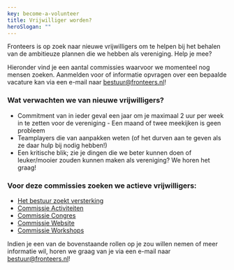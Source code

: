 ```yaml
---
key: become-a-volunteer
title: Vrijwilliger worden?
heroSlogan: ""
---
```

Fronteers is op zoek naar nieuwe vrijwilligers om te helpen bij het behalen van de ambitieuze plannen die we hebben als vereniging. Help je mee?

Hieronder vind je een aantal commissies waarvoor we momenteel nog mensen zoeken. Aanmelden voor of informatie opvragen over een bepaalde vacature kan via een e-mail naar [bestuur@fronteers.nl](mailto:bestuur@fronteers.nl)!

### Wat verwachten we van nieuwe vrijwilligers?

- Commitment van in ieder geval een jaar om je maximaal 2 uur per week in te zetten voor de vereniging - Een maand of twee meekijken is geen probleem
- Teamplayers die van aanpakken weten (of het durven aan te geven als ze daar hulp bij nodig hebben!)
- Een kritische blik; zie je dingen die we beter kunnen doen of leuker/mooier zouden kunnen maken als vereniging? We horen het graag!

### Voor deze commissies zoeken we actieve vrijwilligers:

- [Het bestuur zoekt versterking](/nl/vereniging/vrijwilliger-worden/bestuursleden)
- [Commissie Activiteiten](/nl/vereniging/vrijwilliger-worden/activiteiten)
- [Commissie Congres](/nl/vereniging/vrijwilliger-worden/congres)
- [Commissie Website](/nl/vereniging/vrijwilliger-worden/vacature-commissie-website)
- [Commissie Workshops](/nl/vereniging/vrijwilliger-worden/workshops)

Indien je een van de bovenstaande rollen op je zou willen nemen of meer informatie wil, horen we graag van je via een e-mail naar [bestuur@fronteers.nl](mailto:bestuur@fronteers.nl)!
